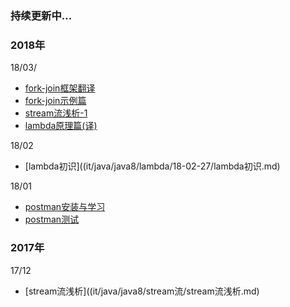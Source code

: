 ### 持续更新中...

### 2018年
18/03/

- [fork-join框架翻译](it/java/java7/asynchronous_programming/18-03-18/fork-join框架翻译.md)
- [fork-join示例篇](it/java/java7/asynchronous_programming/18-03-21/fork-join示例篇.md)
- [stream流浅析-1](it/java/java8/stream/18-03-10/stream流浅析-1.md)
- [lambda原理篇(译)](it/java/java8/lambda/18-03-07/lambda原理篇(译).md)

18/02

- [lambda初识]((it/java/java8/lambda/18-02-27/lambda初识.md)

18/01

- [postman安装与学习](it/tools/postman/18-01-21/安装与学习.md)
- [postman测试](it/tools/postman/18-01-27/postman测试.md)

### 2017年
17/12

- [stream流浅析]((it/java/java8/stream流/stream流浅析.md)
